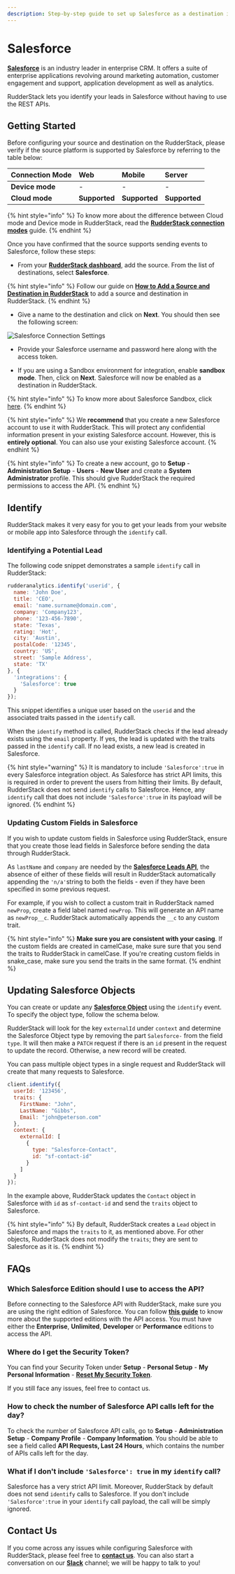 ```yaml
---
description: Step-by-step guide to set up Salesforce as a destination in RudderStack.
---
```


# Salesforce

[**Salesforce**](https://www.salesforce.com/in/?ir=1) is an industry leader in enterprise CRM. It offers a suite of enterprise applications revolving around marketing automation, customer engagement and support, application development as well as analytics.

RudderStack lets you identify your leads in Salesforce without having to use the REST APIs.

## Getting Started

Before configuring your source and destination on the RudderStack, please verify if the source platform is supported by Salesforce by referring to the table below:

| **Connection Mode** | **Web** | **Mobile** | **Server** |
| :--- | :--- | :--- | :--- |
| **Device mode** | - | - | - |
| **Cloud** **mode** | **Supported** | **Supported** | **Supported** |

{% hint style="info" %}
To know more about the difference between Cloud mode and Device mode in RudderStack, read the [**RudderStack connection modes**](https://docs.rudderstack.com/get-started/rudderstack-connection-modes) guide.
{% endhint %}

Once you have confirmed that the source supports sending events to Salesforce, follow these steps:

* From your [**RudderStack dashboard**](https://app.rudderlabs.com/), add the source. From the list of destinations, select **Salesforce**.

{% hint style="info" %}
Follow our guide on [**How to Add a Source and Destination in RudderStack**](https://docs.rudderstack.com/how-to-guides/adding-source-and-destination-rudderstack) to add a source and destination in RudderStack.
{% endhint %}

* Give a name to the destination and click on **Next**. You should then see the following screen:

![Salesforce Connection Settings](../.gitbook/assets/SF_config.png)

* Provide your Salesforce username and password here along with the access token.

* If you are using a Sandbox environment for integration, enable **sandbox mode**. Then, click on **Next**. Salesforce will now be enabled as a destination in RudderStack.

{% hint style="info" %}
To know more about Salesforce Sandbox, click [here](https://help.salesforce.com/articleView?id=sf.deploy_sandboxes_parent.htm&type=5).
{% endhint %}

{% hint style="info" %}
We **recommend** that you create a new Salesforce account to use it with RudderStack. This will protect any confidential information present in your existing Salesforce account. However, this is **entirely optional**. You can also use your existing Salesforce account.
{% endhint %}

{% hint style="info" %}
To create a new account, go to **Setup** - **Administration Setup** - **Users** - **New User** and create a **System Administrator** profile. This should give RudderStack the required permissions to access the API.
{% endhint %}

## Identify

RudderStack makes it very easy for you to get your leads from your website or mobile app into Salesforce through the `identify` call.

### Identifying a Potential Lead

The following code snippet demonstrates a sample `identify` call in RudderStack:

```javascript
rudderanalytics.identify('userid', {
  name: 'John Doe',
  title: 'CEO',
  email: 'name.surname@domain.com',
  company: 'Company123',
  phone: '123-456-7890',
  state: 'Texas',
  rating: 'Hot',
  city: 'Austin',
  postalCode: '12345',
  country: 'US',
  street: 'Sample Address',
  state: 'TX'
}, {
  'integrations': {
    'Salesforce': true
  }
});
```

This snippet identifies a unique user based on the `userid` and the associated traits passed in the `identify` call.

When the `identify` method is called, RudderStack checks if the lead already exists using the `email` property. If yes, the lead is updated with the traits passed in the `identify` call. If no lead exists, a new lead is created in Salesforce.

{% hint style="warning" %}
It is mandatory to include `'Salesforce':true` in every Salesforce integration object. As Salesforce has strict API limits, this is required in order to prevent the users from hitting their limits. By default, RudderStack does not send `identify` calls to Salesforce. Hence, any `identify` call that does not include `'Salesforce':true` in its payload will be ignored.
{% endhint %}

### Updating Custom Fields in Salesforce

If you wish to update custom fields in Salesforce using RudderStack, ensure that you create those lead fields in Salesforce before sending the data through RudderStack. 

As `lastName` and `company` are needed by the [**Salesforce Leads API**](https://developer.salesforce.com/docs/atlas.en-us.api.meta/api/sforce_api_objects_lead.htm), the absence of either of these fields will result in RudderStack automatically appending the `'n/a'`string to both the fields - even if they have been specified in some previous request.

For example, if you wish to collect a custom trait in RudderStack named `newProp`, create a field label named `newProp`. This will generate an API name as `newProp__c`. RudderStack automatically appends the `__c` to any custom trait.

{% hint style="info" %}
**Make sure you are consistent with your casing**. If the custom fields are created in camelCase, make sure sure that you send the traits to RudderStack in camelCase. If you're creating custom fields in snake_case, make sure you send the traits in the same format.
{% endhint %}

## Updating Salesforce Objects

You can create or update any [**Salesforce Object**](https://developer.salesforce.com/docs/atlas.en-us.object_reference.meta/object_reference/sforce_api_objects_list.htm) using the `identify` event. To specify the object type, follow the schema below.

RudderStack will look for the key `externalId` under `context` and determine the Salesforce Object type by removing the part `Salesforce-` from the field `type`. It will then make a `PATCH` request if there is an `id` present in the request to update the record. Otherwise, a new record will be created. 

You can pass multiple object types in a single request and RudderStack will create that many requests to Salesforce.

```javascript
client.identify({
  userId: '123456',
  traits: {
    FirstName: "John",
    LastName: "Gibbs",
    Email: "john@peterson.com"
  },
  context: {
    externalId: [
      {
        type: "Salesforce-Contact",
        id: "sf-contact-id"
      }
    ]
  }
});
```

In the example above, RudderStack updates the `Contact` object in Salesforce with `id` as `sf-contact-id` and send the `traits` object to Salesforce.

{% hint style="info" %}
By default, RudderStack creates a `Lead` object in Salesforce and maps the `traits` to it, as mentioned above. For other objects, RudderStack does not modify the `traits`; they are sent to Salesforce as it is.
{% endhint %}

## FAQs

### Which Salesforce Edition should I use to access the API?

Before connecting to the Salesforce API with RudderStack, make sure you are using the right edition of Salesforce. You can follow [**this guide**](https://help.salesforce.com/articleView?id=000326486&type=1&mode=1) to know more about the supported editions with the API access. You must have either the **Enterprise**, **Unlimited**, **Developer** or **Performance** editions to access the API.

### Where do I get the Security Token?

You can find your Security Token under **Setup** - **Personal Setup** - **My Personal Information** - [**Reset My Security Token**](https://na15.salesforce.com/_ui/system/security/ResetApiTokenEdit).

If you still face any issues, feel free to contact us.

### How to check the number of Salesforce API calls left for the day?

To check the number of Salesforce API calls, go to **Setup** - **Administration Setup** - **Company Profile** - **Company Information**. You should be able to see a field called **API Requests, Last 24 Hours**, which contains the number of APIs calls left for the day.

### What if I don't include `'Salesforce': true` in my `identify` call?

Salesforce has a very strict API limit. Moreover, RudderStack by default does not send `identify` calls to Salesforce. If you don't include `'Salesforce':true` in your `identify` call payload, the call will be simply ignored.

## Contact Us

If you come across any issues while configuring Salesforce with RudderStack, please feel free to [**contact us**](mailto:%20contact@rudderstack.com). You can also start a conversation on our [**Slack**](https://resources.rudderstack.com/join-rudderstack-slack) channel; we will be happy to talk to you!

